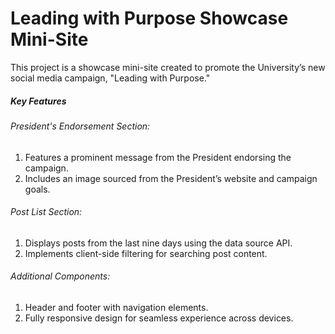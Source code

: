 # Leading with Purpose Showcase Mini-Site

This project is a showcase mini-site created to promote the University’s new social media campaign, "Leading with Purpose."

#####  Key Features

###### President's Endorsement Section:

1. Features a prominent message from the President endorsing the campaign.
2. Includes an image sourced from the President’s website and campaign goals.

###### Post List Section:

1. Displays posts from the last nine days using the data source API.
2. Implements client-side filtering for searching post content.

###### Additional Components:

1. Header and footer with navigation elements.
2. Fully responsive design for seamless experience across devices.
